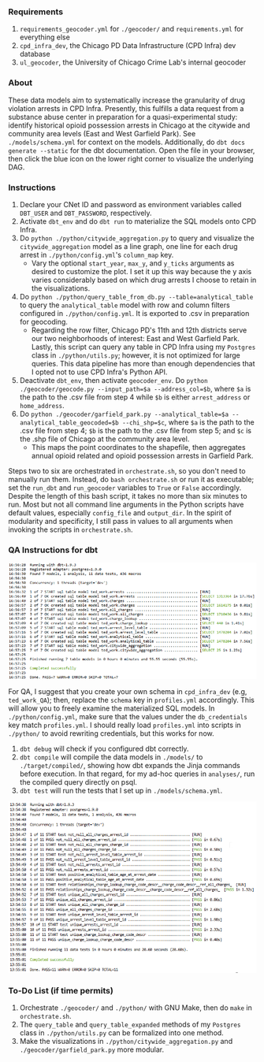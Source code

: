 ### Requirements
1. `requirements_geocoder.yml` for `./geocoder/` and `requirements.yml` for everything else
2. `cpd_infra_dev`, the Chicago PD Data Infrastructure (CPD Infra) dev database
2. `ul_geocoder`, the University of Chicago Crime Lab's internal geocoder

### About
These data models aim to systematically increase the granularity of drug violation arrests in CPD Infra. Presently, this fulfills a data request from a substance abuse center in preparation for a quasi-experimental study: identify historical opioid possession arrests in Chicago at the citywide and community area levels (East and West Garfield Park). See `./models/schema.yml` for context on the models. Additionally, do `dbt docs generate --static` for the dbt documentation. Open the file in your browser, then click the blue icon on the lower right corner to visualize the underlying DAG.

### Instructions
1. Declare your CNet ID and password as environment variables called `DBT_USER` and `DBT_PASSWORD`, respectively. 
1. Activate `dbt_env` and do `dbt run` to materialize the SQL models onto CPD Infra.
1. Do `python ./python/citywide_aggregation.py` to query and visualize the `citywide_aggregation` model as a line graph, one line for each drug arrest in `./python/config.yml`'s `column_map` key. 
    - Vary the optional `start_year`, `max_y`, and `y_ticks` arguments as desired to customize the plot. I set it up this way because the y axis varies considerably based on which drug arrests I choose to retain in the visualizations.
1. Do `python ./python/query_table_from_db.py --table=analytical_table` to query the `analytical_table` model with row and column filters configured in `./python/config.yml`. It is exported to .csv in preparation for geocoding. 
    - Regarding the row filter, Chicago PD's 11th and 12th districts serve our two neighborhoods of interest: East and West Garfield Park. Lastly, this script can query any table in CPD Infra using my `Postgres` class in `./python/utils.py`; however, it is not optimized for large queries. This data pipeline has more than enough dependencies that I opted not to use CPD Infra's Python API.
1. Deactivate `dbt_env`, then activate `geocoder_env`. Do `python ./geocoder/geocode.py --input_path=$a --address_col=$b`, where `$a` is the path to the .csv file from step 4 while `$b` is either `arrest_address` or `home_address`. 
1. Do `python ./geocoder/garfield_park.py --analytical_table=$a --analytical_table_geocoded=$b --chi_shp=$c`, where `$a` is the path to the .csv file from step 4; `$b` is the path to the .csv file from step 5; and `$c` is the .shp file of Chicago at the community area level. 
    - This maps the point coordinates to the shapefile, then aggregates annual opioid related and opioid possession arrests in Garfield Park.

Steps two to six are orchestrated in `orchestrate.sh`, so you don't need to manually run them. Instead, do `bash orchestrate.sh` or run it as executable; set the `run_dbt` and `run_geocoder` variables to `True` or `False` accordingly. Despite the length of this bash script, it takes no more than six minutes to run. Most but not all command line arguments in the Python scripts have default values, especially `config_file` and `output_dir`. In the spirit of modularity and specificity, I still pass in values to all arguments when invoking the scripts in `orchestrate.sh`.

### QA Instructions for dbt
![](images/dbt_run.png)

For QA, I suggest that you create your own schema in `cpd_infra_dev` (e.g, `ted_work_QA`); then, replace the `schema` key in `profiles.yml` accordingly. This will allow you to freely examine the materialized SQL models. In `./python/config.yml`, make sure that the values under the `db_credentials` key match `profiles.yml`. I should really load `profiles.yml` into scripts in `./python/` to avoid rewriting credentials, but this works for now.

1. `dbt debug` will check if you configured dbt correctly.
1. `dbt compile` will compile the data models in `./models/` to `./target/compiled/`, showing how dbt expands the Jinja commands before execution. In that regard, for my ad-hoc queries in `analyses/`, run the compiled query directly on psql.
1. `dbt test` will run the tests that I set up in `./models/schema.yml`.

![](images/dbt_test.png)

### To-Do List (if time permits)
1. Orchestrate `./geocoder/` and `./python/` with GNU Make, then do `make` in `orchestrate.sh`.
2. The `query_table` and `query_table_expanded` methods of my `Postgres` class in `./python/utils.py` can be formalized into one method.
3. Make the visualizations in `./python/citywide_aggregation.py` and `./geocoder/garfield_park.py` more modular.
